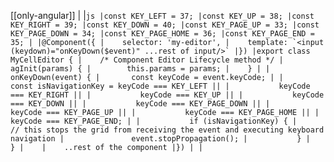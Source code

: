 [[only-angular]]
|
|```js
|const KEY_LEFT = 37;
|const KEY_UP = 38;
|const KEY_RIGHT = 39;
|const KEY_DOWN = 40;
|const KEY_PAGE_UP = 33;
|const KEY_PAGE_DOWN = 34;
|const KEY_PAGE_HOME = 36;
|const KEY_PAGE_END = 35;
|
|@Component({
|    selector: 'my-editor',
|    template: `<input (keydown)="onKeyDown($event)" ...rest of input/>`
|})
|export class MyCellEditor {
|    /* Component Editor Lifecycle method */
|    agInit(params) {
|        this.params = params;
|    }
|
|    onKeyDown(event) {
|       const keyCode = event.keyCode;
|
|        const isNavigationKey = keyCode === KEY_LEFT ||
|           keyCode === KEY_RIGHT ||
|           keyCode === KEY_UP ||
|           keyCode === KEY_DOWN ||
|           keyCode === KEY_PAGE_DOWN ||
|           keyCode === KEY_PAGE_UP ||
|           keyCode === KEY_PAGE_HOME ||
|           keyCode === KEY_PAGE_END;
|
|           if (isNavigationKey) {
|               // this stops the grid from receiving the event and executing keyboard navigation
|               event.stopPropagation();
|           }
|    }
|   
|    ..rest of the component
|})
|
|```
